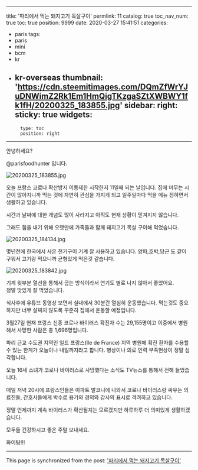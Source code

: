 
---
title: '파리에서 먹는 돼지고기 목살구이'
permlink: 11
catalog: true
toc_nav_num: true
toc: true
position: 9999
date: 2020-03-27 15:41:51
categories:
- paris
tags:
- paris
- mini
- bcm
- kr
- kr-overseas
thumbnail: 'https://cdn.steemitimages.com/DQmZfWrYJuDNWimZ2Rk1Em1HmQigTKzgaSZtXWBWY1fk1fH/20200325_183855.jpg'
sidebar:
    right:
        sticky: true
widgets:
    -
        type: toc
        position: right
---


안녕하세요?

@parisfoodhunter 입니다. 

![20200325_183855.jpg](https://cdn.steemitimages.com/DQmZfWrYJuDNWimZ2Rk1Em1HmQigTKzgaSZtXWBWY1fk1fH/20200325_183855.jpg)

오늘 프랑스 코로나 확산방지 이동제한 시작한지 11일째 되는 날입니다. 
집에  머무는 시간이 많아지니까 먹는 것에 자연히 관심을 가지게 되고 일주일마다 먹을 메뉴 정하면서 생활하고 있습니다. 

시간과 날짜에 대한 개념도 많이 사라지고  아직도 현재 상황이 믿겨지지 않습니다. 

그래도 힘을 내기 위해 오랫만에 가족들과 함께 돼지고기 목살 구이해 먹었습니다. 

![20200325_184134.jpg](https://cdn.steemitimages.com/DQmeirxGQFYAzJLyYCRV2WH2tfecVx5ScFgaUJmJQdYrZTV/20200325_184134.jpg)

몇년전에 한국에서 사온 전기구이 기계 잘 사용하고 있습니다. 양파,호박,당근 도 같이 구워서 고기랑 먹으니까 균형있게 먹은것 같습니다. 

![20200325_183842.jpg](https://cdn.steemitimages.com/DQmUc7muc33xTESv7ABbojdZ9RjymAn6ik1MWNx5Q8XLJdJ/20200325_183842.jpg)

기계 윗부분 열선을 통해서 굽는 방식이라서 연기도 별로 나지 않아서 좋았어요.  
정말 맛있게 잘 먹었습니다. 

식사후에 유튜브 동영상 보면서 실내에서 30분간 열심히 운동했습니다. 먹는것도 중요하지만 너무 살찌지 않도록 꾸준히 집에서 운동할 예정입니다. 

3월27일 현재 프랑스 신종 코로나 바이러스 확진자 수는 29,155명이고 이중에서 병원해서 사망한 사람은 총 1,696명입니다.

파리 근교 수도권 지역인 일드 프랑스(Ile de France) 지역 병원에 확진 환자를 수용할 수 있는 한계가 오늘이나 내일까지라고 합니다. 
병상이나 의료 인력 부족현상이 정말 심각합니다.

오늘 16세 소녀가 코로나 바이러스로 사망했다는 소식도  TV뉴스를 통해서 전해 들었습니다. 

매일 저녁 20시에 프랑스인들은 아파트 발코니에 나와서 코로나 바이러스랑 싸우는 의료진들, 간호사들에게 박수로 용기와 경의와 감사의 표시로 격려하고 있습니다.  

정말 언제까지 계속 바이러스가 확산될지는 모르겠지만 하루하루 더 의미있게 생활하겠습니다. 

모두들 건강하시고 좋은 주말 보내세요. 

화이팅!!!

- - -

This page is synchronized from the post: ['파리에서 먹는 돼지고기 목살구이'](https://steemit.com/@parisfoodhunter/11)

